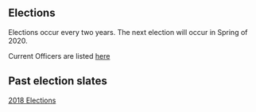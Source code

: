 ## Elections
Elections occur every two years. The next election will occur in Spring of 2020.

Current Officers are listed [here](SIGHPCSystemsOfficers.md)

## Past election slates

[2018 Elections](2018Canidates.md)
